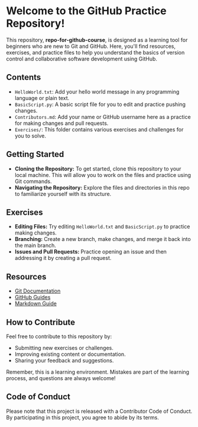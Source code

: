 # Welcome to the GitHub Practice Repository!

This repository, **repo-for-github-course**, is designed as a learning tool for beginners who are new to Git and GitHub. Here, you'll find resources, exercises, and practice files to help you understand the basics of version control and collaborative software development using GitHub.

## Contents

- `HelloWorld.txt`: Add your hello world message in any programming language or plain text.
- `BasicScript.py`: A basic script file for you to edit and practice pushing changes.
- `Contributors.md`: Add your name or GitHub username here as a practice for making changes and pull requests.
- `Exercises/`: This folder contains various exercises and challenges for you to solve.

## Getting Started

- **Cloning the Repository:** To get started, clone this repository to your local machine. This will allow you to work on the files and practice using Git commands.
- **Navigating the Repository:** Explore the files and directories in this repo to familiarize yourself with its structure.

## Exercises

- **Editing Files:** Try editing `HelloWorld.txt` and `BasicScript.py` to practice making changes.
- **Branching:** Create a new branch, make changes, and merge it back into the main branch.
- **Issues and Pull Requests:** Practice opening an issue and then addressing it by creating a pull request.

## Resources

- [Git Documentation](https://git-scm.com/doc)
- [GitHub Guides](https://guides.github.com/)
- [Markdown Guide](https://www.markdownguide.org/)

## How to Contribute

Feel free to contribute to this repository by:
- Submitting new exercises or challenges.
- Improving existing content or documentation.
- Sharing your feedback and suggestions.

Remember, this is a learning environment. Mistakes are part of the learning process, and questions are always welcome!

## Code of Conduct

Please note that this project is released with a Contributor Code of Conduct. By participating in this project, you agree to abide by its terms.
